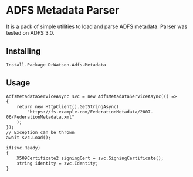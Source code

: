 # ADFS Metadata Parser
It is a pack of simple utilities to load and parse ADFS metadata. Parser was tested on ADFS 3.0.

## Installing

```
Install-Package DrWatson.Adfs.Metadata
```

## Usage

```
AdfsMetadataServiceAsync svc = new AdfsMetadataServiceAsync(() =>
{
    return new HttpClient().GetStringAsync(
        "https://fs.example.com/FederationMetadata/2007-06/FederationMetadata.xml"
    );
});
// Exception can be thrown
await svc.Load();

if(svc.Ready)
{
    X509Certificate2 signingCert = svc.SigningCertificate();
    string identity = svc.Identity;
}
```
